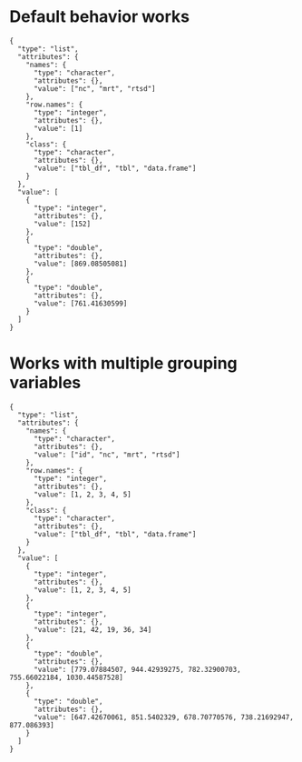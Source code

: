 # Default behavior works

    {
      "type": "list",
      "attributes": {
        "names": {
          "type": "character",
          "attributes": {},
          "value": ["nc", "mrt", "rtsd"]
        },
        "row.names": {
          "type": "integer",
          "attributes": {},
          "value": [1]
        },
        "class": {
          "type": "character",
          "attributes": {},
          "value": ["tbl_df", "tbl", "data.frame"]
        }
      },
      "value": [
        {
          "type": "integer",
          "attributes": {},
          "value": [152]
        },
        {
          "type": "double",
          "attributes": {},
          "value": [869.08505081]
        },
        {
          "type": "double",
          "attributes": {},
          "value": [761.41630599]
        }
      ]
    }

# Works with multiple grouping variables

    {
      "type": "list",
      "attributes": {
        "names": {
          "type": "character",
          "attributes": {},
          "value": ["id", "nc", "mrt", "rtsd"]
        },
        "row.names": {
          "type": "integer",
          "attributes": {},
          "value": [1, 2, 3, 4, 5]
        },
        "class": {
          "type": "character",
          "attributes": {},
          "value": ["tbl_df", "tbl", "data.frame"]
        }
      },
      "value": [
        {
          "type": "integer",
          "attributes": {},
          "value": [1, 2, 3, 4, 5]
        },
        {
          "type": "integer",
          "attributes": {},
          "value": [21, 42, 19, 36, 34]
        },
        {
          "type": "double",
          "attributes": {},
          "value": [779.07884507, 944.42939275, 782.32900703, 755.66022184, 1030.44587528]
        },
        {
          "type": "double",
          "attributes": {},
          "value": [647.42670061, 851.5402329, 678.70770576, 738.21692947, 877.086393]
        }
      ]
    }

